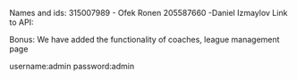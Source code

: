 Names and ids:
315007989 - Ofek Ronen
205587660 -Daniel Izmaylov
Link to API:

Bonus:
We have added the functionality of coaches, league management page 

username:admin
password:admin
